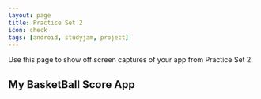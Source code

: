 ```yaml
---
layout: page
title: Practice Set 2
icon: check
tags: [android, studyjam, project]
---
```


<p class="message">
  Use this page to show off screen captures of your app from Practice Set 2.
</p>

## My BasketBall Score App
